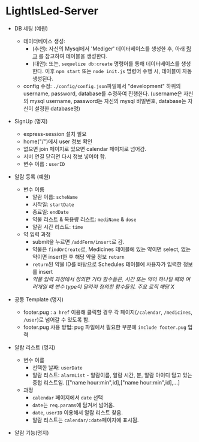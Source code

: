 # LightIsLed-Server

- DB 세팅 (예원)
    - 데이터베이스 생성:
        - (추천): 자신의 Mysql에서 'Mediger' 데이터베이스를 생성한 후, 아래 [링크](https://docs.google.com/document/d/1XbNLMyp6zqRh0UwgtsLNtdFe3JjAz4aDovtlekeYcXw/edit?usp=sharing) 를 참고하여 테이블을 생성한다. 
        - (대안): 또는, `sequelize db:create` 명령어를 통해 데이터베이스를 생성한다. 이후 `npm start` 또는 `node init.js` 명령어 수행 시, 테이블이 자동 생성된다.
    - config 수정: `./config/config.json`파일에서 "development" 하위의 username, password, database를 수정하여 진행한다. (username은 자신의 mysql username, password는 자신의 mysql 비밀번호, database는 자신이 설정한 database명)

- SignUp (명지)
    - express-session 설치 필요
    - home("/")에서 user 정보 확인
    - 없으면 join 페이지로 있으면 calendar 페이지로 넘어감. 
    - 서버 연결 닫히면 다시 정보 넣어야 함.
    - 변수 이름 :  `userID`

- 알람 등록 (예원)
    - 변수 이름
        - 알람 이름: `scheName`
        - 시작일: `startDate`
        - 종료일: `endDate`
        - 약물 리스트 & 복용량 리스트: `mediName` & `dose`
        - 알람 시간 리스트: `time`
    - 약 입력 과정
        - submit을 누르면 `/addForm/insert`로 감.
        - 약물은 `findOrCreate`로, Medicines 테이블에 있는 약이면 select, 없는 약이면 insert한 후 해당 약물 정보 `return`
        - `return`된 약물 ID를 바탕으로 Schedules 테이블에 사용자가 입력한 정보를 insert
        - _약물 입력 과정에서 정의한 기타 함수들은, 시간 또는 약이 하나일 때와 여러개일 때 변수 type이 달라져 정의한 함수들임. 주요 로직 해당 X_

- 공동 Template (명지)
    - footer.pug : `a href` 이용해 클릭할 경우 각 페이지(`/calendar`, `/medicines`, `/user`)로 넘어갈 수 있도록 함.   
    - footer.pug 사용 방법: pug 파일에서 필요한 부분에 `include footer.pug` 입력 

- 알람 리스트 (명지)
    - 변수 이름
        - 선택한 날짜: `userDate`
        - 알람 리스트: `alarmList` - 알람이름, 알람 시간, 분, 알람 아이디 담고 있는 중첩 리스트임. [["name hour:min",id],["name hour:min",id],...]
    - 과정
        - `calendar` 페이지에서 `date` 선택
        - `date`는 `req.params`에 담겨서 넘어옴.
        - `date`, `userID` 이용해서 알람 리스트 찾음.
        - 알람 리스트는 `calendar/:date`페이지에 표시됨.

- 알람 기능(명지)
    